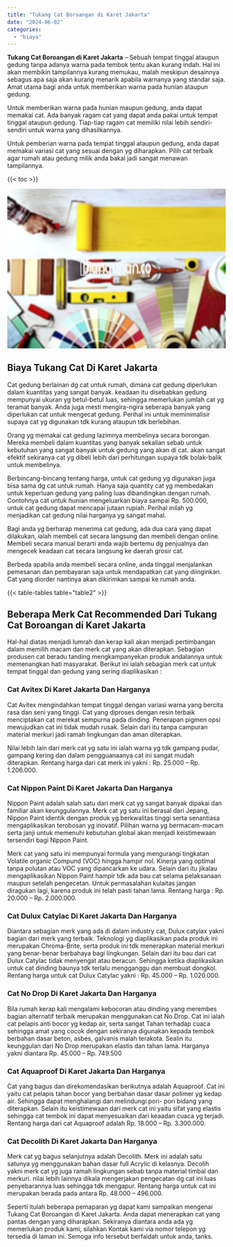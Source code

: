 ```yaml
---
title: "Tukang Cat Boroangan di Karet Jakarta"
date: "2024-06-02"
categories: 
  - "biaya"
---
```


**Tukang Cat Boroangan di Karet Jakarta** – Sebuah tempat tinggal ataupun gedung tanpa adanya warna pada tembok tentu akan kurang indah. Hal ini akan membikin tampilannya kurang memukau, malah meskipun desainnya sebagus apa saja akan kurang menarik apabila warnanya yang standar saja. Amat utama bagi anda untuk memberikan warna pada hunian ataupun gedung.

Untuk memberikan warna pada hunian maupun gedung, anda dapat memakai cat. Ada banyak ragam cat yang dapat anda pakai untuk tempat tinggal ataupun gedung. Tiap-tiap ragam cat memiliki nilai lebih sendiri-sendiri untuk warna yang dihasilkannya.

Untuk pemberian warna pada tempat tinggal ataupun gedung, anda dapat memakai variasi cat yang sesuai dengan yg diharapkan. Pilih cat terbaik agar rumah atau gedung milik anda bakal jadi sangat menawan tampilannya.

{{< toc >}}

![Tukang Cat Boroangan di Karet Jakarta](/images/jasa-cat-murah30.png)

## Biaya Tukang Cat Di Karet Jakarta

Cat gedung berlainan dg cat untuk rumah, dimana cat gedung diperlukan dalam kuantitas yang sangat banyak. keadaan itu disebabkan gedung mempunyai ukuran yg betul-betul luas, sehingga memerlukan jumlah cat yg teramat banyak. Anda juga mesti mengira-ngira seberapa banyak yang diperlukan cat untuk mengecat gedung. Perihal ini untuk meminimalisir supaya cat yg digunakan tdk kurang ataupun tdk berlebihan.

Orang yg memakai cat gedung lazimnya membelinya secara borongan. Mereka membeli dalam kuantitas yang banyak sekalian sebab untuk kebutuhan yang sangat banyak untuk gedung yang akan di cat. akan sangat efektif sekiranya cat yg dibeli lebih dari perhitungan supaya tdk bolak-balik untuk membelinya.

Berbincang-bincang tentang harga, untuk cat gedung yg digunakan juga bisa sama dg cat untuk rumah. Hanya saja quantity cat yg membedakan untuk keperluan gedung yang paling luas dibandingkan dengan rumah. Contohnya cat untuk hunian mengeluarkan biaya sampai Rp. 500.000, untuk cat gedung dapat mencapai jutaan rupiah. Perihal inilah yg menjadikan cat gedung nilai harganya yg sangat mahal.

Bagi anda yg berharap menerima cat gedung, ada dua cara yang dapat dilakukan, ialah membeli cat secara langsung dan membeli dengan online. Membeli secara manual berarti anda wajib bertemu dg penjualnya dan mengecek keadaan cat secara langsung ke daerah grosir cat.

Berbeda apabila anda membeli secara online, anda tinggal menjalankan pemesanan dan pembayaran saja untuk mendapatkan cat yang diinginkan. Cat yang diorder nantinya akan dikirimkan sampai ke rumah anda.

{{< table-tables table="table2" >}}

## Beberapa Merk Cat Recommended Dari Tukang Cat Boroangan di Karet Jakarta

Hal-hal diatas menjadi lumrah dan kerap kali akan menjadi pertimbangan dalam memilih macam dan merk cat yang akan diterapkan. Sebagian produsen cat beradu tanding mengkampanyekan produk andalannya untuk memenangkan hati masyarakat. Berikut ini ialah sebagian merk cat untuk tempat tinggal dan gedung yang sering diaplikasikan :

### Cat Avitex Di Karet Jakarta Dan Harganya

Cat Avitex mengindahkan tempat tinggal dengan variasi warna yang bercita rasa dan seni yang tinggi. Cat yang diproses dengan resin terbaik menciptakan cat merekat sempurna pada dinding. Penerapan pigmen opsi mewujudkan cat ini tidak mudah rusak. Selain dari itu tanpa campuran material merkuri jadi ramah lingkungan dan aman diterapkan.

Nilai lebih lain dari merk cat yg satu ini ialah warna yg tdk gampang pudar, gampang kering dan dalam pengguanaanya cat ini sangat mudah diterapkan. Rentang harga dari cat merk ini yakni : Rp. 25.000 – Rp. 1.206.000.

### Cat Nippon Paint Di Karet Jakarta Dan Harganya

Nippon Paint adalah salah satu dari merk cat yg sangat banyak dipakai dan familiar akan keunggulannya. Merk cat yg satu ini berasal dari Jepang, Nippon Paint identik dengan produk yg berkwalitas tinggi serta senantiasa mengaplikasikan terobosan yg inovatif. Pilihan warna yg bermacam-macam serta janji untuk memenuhi kebutuhan global akan menjadi keistimewaan tersendiri bagi Nippon Paint.

Merk cat yang satu ini mempunyai formula yang mengurangi tingkatan Volatile organic Compund (VOC) hingga hampir nol. Kinerja yang optimal tanpa polutan atau VOC yang dipancarkan ke udara. Selain dari itu jikalau mengaplikasikan Nippon Paint hampir tdk ada bau cat selama pelaksanaan maupun setelah pengecetan. Untuk permasalahan kulaitas jangan diragukan lagi, karena produk ini telah pasti tahan lama. Rentang harga : Rp. 20.000 – Rp. 2.000.000.

### Cat Dulux Catylac Di Karet Jakarta Dan Harganya

Diantara sebagian merk yang ada di dalam industry cat, Dulux catylax yakni bagian dari merk yang terbaik. Teknologi yg diaplikasikan pada produk ini merupakan Chroma-Brite, serta produk ini tdk menerapkan material merkuri yang benar-benar berbahaya bagi lingkungan. Selain dari itu bau dari cat Dulux Catylac tidak menyengat atau beracun. Sehingga ketika diaplikasikan untuk cat dinding baunya tdk terlalu mengganggu dan membuat dongkol. Rentang harga untuk cat Dulux Catylac yakni : Rp. 45.000 – Rp. 1.020.000.

### Cat No Drop Di Karet Jakarta Dan Harganya

Bila rumah kerap kali mengalami kebocoran atau dinding yang merembes bagian alternatif terbaik merupakan menggunakan cat No Drop. Cat ini ialah cat pelapis anti bocor yg kedap air, serta sangat Tahan terhadap cuaca sehingga amat yang cocok dengan sekiranya digunakan kepada tembok berbahan dasar beton, asbes, galvanis malah terakota. Sealin itu keunggulan dari No Drop merupakan elastis dan tahan lama. Harganya yakni diantara Rp. 45.000 – Rp. 749.500

### Cat Aquaproof Di Karet Jakarta Dan Harganya

Cat yang bagus dan direkomendasikan berikutnya adalah Aquaproof. Cat ini yaitu cat pelapis tahan bocor yang berbahan dasar dasar polimer yg kedap air. Sehingga dapat menghalangi dan melindungi pori- pori bidang yang diterapkan. Selain itu keistimewaan dari merk cat ini yaitu sifat yang elastis sehingga cat tembok ini dapat menyesuaikan dari keaadan cuaca yg terjadi. Rentang harga dari cat Aquaproof adalah Rp. 18.000 – Rp. 3.300.000.

### Cat Decolith Di Karet Jakarta Dan Harganya

Merk cat yg bagus selanjutnya adalah Decolith. Merk ini adalah satu satunya yg menggunakan bahan dasar full Acrylic di kelasnya. Decolih yakni merk cat yg juga ramah lingkungan sebab tanpa material timbal dan merkuri. nilai lebih lainnya dikala mengerjakan pengecatan dg cat ini luas penyebarannya luas sehingga tdk mengapur. Rentang harga untuk cat ini merupakan berada pada antara Rp. 48.000 – 496.000.

Seperti itulah beberapa pemaparan yg dapat kami sampaikan mengenai Tukang Cat Boroangan di Karet Jakarta. Anda dapat menerapkan cat yang pantas dengan yang diharapkan. Sekiranya diantara anda ada yg memerlukan produk kami, silahkan Kontak kami via nomor telepon yg tersedia di laman ini. Semoga info tersebut berfaidah untuk anda, tanks.
